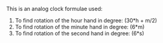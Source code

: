 This is an analog clock
formulae used:
1) To find rotation of the hour hand in degree:
(30*h + m/2) 
2) To find rotation of the minute hand in degree:
(6*m)
3) To find rotation of the second hand in degree:
(6*s)
